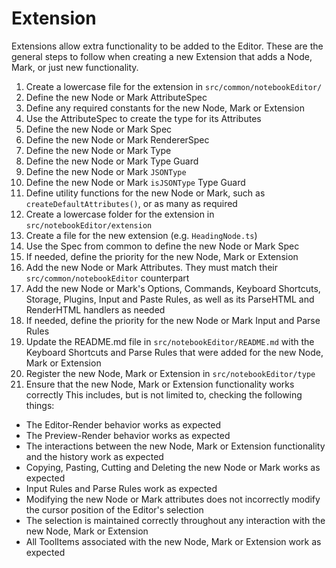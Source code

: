 # Extension

Extensions allow extra functionality to be added to the Editor.
These are the general steps to follow when creating a new Extension
that adds a Node, Mark, or just new functionality.

1. Create a lowercase file for the extension in `src/common/notebookEditor/`
2. Define the new Node or Mark AttributeSpec
3. Define any required constants for the new Node, Mark or Extension
4. Use the AttributeSpec to create the type for its Attributes
5. Define the new Node or Mark Spec
6. Define the new Node or Mark RendererSpec
7. Define the new Node or Mark Type
8. Define the new Node or Mark Type Guard
9. Define the new Node or Mark `JSONType`
10. Define the new Node or Mark `isJSONType` Type Guard
11. Define utility functions for the new Node or Mark, such as
`createDefaultAttributes()`, or as many as required
12. Create a lowercase folder for the extension in `src/notebookEditor/extension`
13. Create a file for the new extension (e.g. `HeadingNode.ts`)
14. Use the Spec from common to define the new Node or Mark Spec
15. If needed, define the priority for the new Node, Mark or Extension
16. Add the new Node or Mark Attributes. They must match their
`src/common/notebookEditor` counterpart
17. Add the new Node or Mark's Options, Commands, Keyboard Shortcuts,
Storage, Plugins, Input and Paste Rules, as well as its ParseHTML and RenderHTML
handlers as needed
18. If needed, define the priority for the new Node or Mark Input and Parse Rules
18. Update the README.md file in `src/notebookEditor/README.md` with the Keyboard
Shortcuts and Parse Rules that were added for the new Node, Mark or Extension
19. Register the new Node, Mark or Extension in `src/notebookEditor/type`
20. Ensure that the new Node, Mark or Extension functionality works correctly
This includes, but is not limited to, checking the following things:
- The Editor-Render behavior works as expected
- The Preview-Render behavior works as expected
- The interactions between the new Node, Mark or Extension functionality and the
history work as expected
- Copying, Pasting, Cutting and Deleting the new Node or Mark works as expected
- Input Rules and Parse Rules work as expected
- Modifying the new Node or Mark attributes does not incorrectly modify
the cursor position of the Editor's selection
- The selection is maintained correctly throughout any interaction
with the new Node, Mark or Extension
- All ToolItems associated with the new Node, Mark or Extension work as expected
